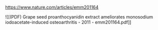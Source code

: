 
https://www.nature.com/articles/emm201164

![[(PDF) Grape seed proanthocyanidin extract ameliorates monosodium iodoacetate-induced osteoarthritis - 2011 - emm201164.pdf]]
